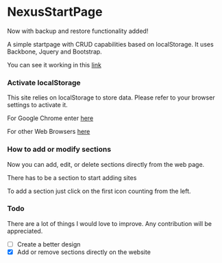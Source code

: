 # NexusStartPage
Now with backup and restore functionality added!

A simple startpage with CRUD capabilities based on localStorage. It uses Backbone, Jquery and Bootstrap. 

You can see it working in this [link](https://eduardozepeda.github.io/nexusStartPage/)

### Activate localStorage
This site relies on localStorage to store data. Please refer to your browser settings to activate it. 

For Google Chrome enter [here](https://techglimpse.com/enable-localstorage-support-google-chrome-browser/)

For other Web Browsers [here](https://mid.as/kb/article/00103)

### How to add or modify sections
Now you can add, edit, or delete sections directly from the web page. 

There has to be a section to start adding sites

To add a section just click on the first icon counting from the left.

### Todo
There are a lot of things I would love to improve. Any contribution will be appreciated.

- [ ] Create a better design
- [x] Add or remove sections directly on the website
